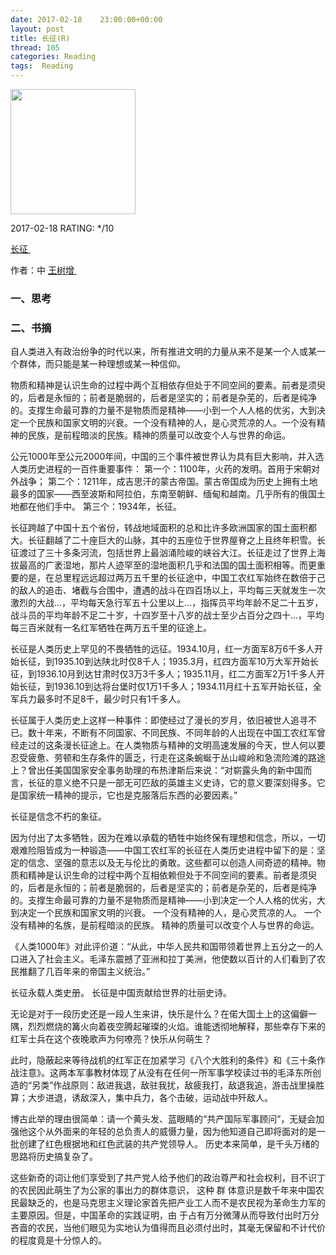 ```yaml
---
date: 2017-02-18    23:00:00+00:00
layout: post
title: 长征(R)
thread: 105
categories: Reading
tags:  Reading
---
```


<img src="https://images-cn.ssl-images-amazon.com/images/I/51rUIuQoStL.jpg" width="200" />

2017-02-18 RATING:  \*/10

[长征 ][1]

作者：中 [王树增 ][2]

### 一、思考

### 二、书摘

自人类进入有政治纷争的时代以来，所有推进文明的力量从来不是某一个人或某一个群体，而只能是某一种理想或某一种信仰。

物质和精神是认识生命的过程中两个互相依存但处于不同空间的要素。前者是须臾的，后者是永恒的；前者是脆弱的，后者是坚实的；前者是杂芜的，后者是纯净的。支撑生命最可靠的力量不是物质而是精神——小到一个人人格的优劣，大到决定一个民族和国家文明的兴衰。一个没有精神的人，是心灵荒凉的人。一个没有精神的民族，是前程暗淡的民族。精神的质量可以改变个人与世界的命运。

公元1000年至公元2000年间，中国的三个事件被世界认为具有巨大影响，并入选人类历史进程的一百件重要事件：
第一个：1100年，火药的发明。首用于宋朝对外战争；
第二个：1211年，成吉思汗的蒙古帝国。蒙古帝国成为历史上拥有土地最多的国家——西至波斯和阿拉伯，东南至朝鲜、缅甸和越南。几乎所有的俄国土地都在他们手中。
第三个：1934年，长征。

长征跨越了中国十五个省份，转战地域面积的总和比许多欧洲国家的国土面积都大。长征翻越了二十座巨大的山脉，其中的五座位于世界屋脊之上且终年积雪。长征渡过了三十多条河流，包括世界上最汹涌险峻的峡谷大江。长征走过了世界上海拔最高的广袤湿地，那片人迹罕至的湿地面积几乎和法国的国土面积相等。而更重要的是，在总里程远远超过两万五千里的长征途中，中国工农红军始终在数倍于己的敌人的追击、堵截与合围中，遭遇的战斗在四百场以上，平均每三天就发生一次激烈的大战...，平均每天急行军五十公里以上...，指挥员平均年龄不足二十五岁，战斗员的平均年龄不足二十岁，十四岁至十八岁的战士至少占百分之四十...，平均每三百米就有一名红军牺牲在两万五千里的征途上。

长征是人类历史上罕见的不畏牺牲的远征。1934.10月，红一方面军8万6千多人开始长征，到1935.10到达陕北时仅8千人；1935.3月，红四方面军10万大军开始长征，到1936.10月到达甘肃时仅3万3千多人；1935.11月，红二方面军2万1千多人开始长征，到1936.10到达将台堡时仅1万1千多人；1934.11月红十五军开始长征，全军兵力最多时不足8千，最少时只有1千多人。

长征属于人类历史上这样一种事件：即使经过了漫长的岁月，依旧被世人追寻不已。数十年来，不断有不同国家、不同民族、不同年龄的人出现在中国工农红军曾经走过的这条漫长征途上。在人类物质与精神的文明高速发展的今天，世人何以要忍受疲惫、劳顿和生存条件的匮乏，行走在这条蜿蜒于丛山峻岭和急流险滩的路途上？曾出任美国国家安全事务助理的布热津斯后来说：“对崭露头角的新中国而言，长征的意义绝不只是一部无可匹敌的英雄主义史诗，它的意义要深刻得多。它是国家统一精神的提示，它也是克服落后东西的必要因素。”

长征是信念不朽的象征。

因为付出了太多牺牲，因为在难以承载的牺牲中始终保有理想和信念，所以，一切艰难险阻皆成为一种锻造——中国工农红军的长征在人类历史进程中留下的是：坚定的信念、坚强的意志以及无与伦比的勇敢。这些都可以创造人间奇迹的精神。物质和精神是认识生命的过程中两个互相依赖但处于不同空间的要素。前者是须臾的，后者是永恒的；前者是脆弱的，后者是坚实的；前者是杂芜的，后者是纯净的。支撑生命最可靠的力量不是物质而是精神——小到决定一个人人格的优劣，大到决定一个民族和国家文明的兴衰。
一个没有精神的人，是心灵荒凉的人。
一个没有精神的名族，是前程暗淡的民族。
精神的质量可以改变个人与世界的命运。

《人类1000年》对此评价道：“从此，中华人民共和国带领着世界上五分之一的人口进入了社会主义。毛泽东震撼了亚洲和拉丁美洲，他使数以百计的人们看到了农民推翻了几百年来的帝国主义统治。”

长征永载人类史册。
长征是中国贡献给世界的壮丽史诗。

无论是对于一段历史还是一段人生来讲，快乐是什么？在偌大国土上的这偏僻一隅，烈烈燃烧的篝火向着夜空腾起璀璨的火焰。谁能透彻地解释，那些幸存下来的红军士兵在这个夜晚歌声为何嘹亮？快乐从何萌生？

此时，隐蔽起来等待战机的红军正在加紧学习《八个大胜利的条件》和《三十条作战注意》。这两本军事教材体现了从没有在任何一所军事学校读过书的毛泽东所创造的“另类”作战原则：敌进我退，敌驻我扰，敌疲我打，敌退我追，游击战里操胜算；大步进退，诱敌深入，集中兵力，各个击破，运动战中歼敌人。

博古此举的理由很简单：请一个黄头发、蓝眼睛的“共产国际军事顾问”，无疑会加强他这个从外面来的年轻的总负责人的威慑力量，因为他知道自己即将面对的是一批创建了红色根据地和红色武装的共产党领导人。 历史本来简单，是千头万绪的思路将历史搞复杂了。

这些新奇的词让他们享受到了共产党人给予他们的政治尊严和社会权利，目不识丁的农民因此萌生了为公家的事出力的群体意识， 这种 群 体意识是数千年来中国农民最缺乏的，也是马克思主义理论家首先把产业工人而不是农民视为革命生力军的主要原因。但是，中国革命的实践证明，由 于占有万分微薄从而导致付出时万分吝啬的农民，当他们眼见为实地认为值得而且必须付出时，其毫无保留和不计代价的程度竟是十分惊人的。



[1]:	https://www.amazon.cn/dp/B01JG376H6/ref=sr_1_1?ie=UTF8&qid=1486300443&sr=8-1
[2]:	%E6%9D%A8%E4%BC%A0%E8%BE%89